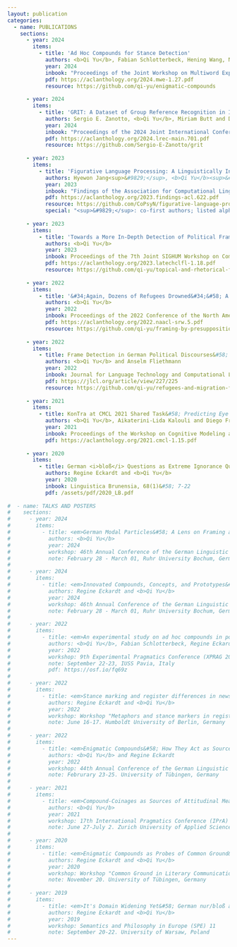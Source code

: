 ```yaml
---
layout: publication
categories:
  - name: PUBLICATIONS
    sections: 
      - year: 2024
        items:
          - title: 'Ad Hoc Compounds for Stance Detection'
            authors: <b>Qi Yu</b>, Fabian Schlotterbeck, Hening Wang, Naomi Reichmann, Britta Stolterfoht, Regine Eckardt and Miriam Butt 
            year: 2024
            inbook: "Proceedings of the Joint Workshop on Multiword Expressions and Universal Dependencies (MWE-UD 2024)"
            pdf: https://aclanthology.org/2024.mwe-1.27.pdf
            resource: https://github.com/qi-yu/enigmatic-compounds
            
      - year: 2024
        items:
          - title: 'GRIT: A Dataset of Group Reference Recognition in Italian'
            authors: Sergio E. Zanotto, <b>Qi Yu</b>, Miriam Butt and Diego Frassinelli
            year: 2024
            inbook: "Proceedings of the 2024 Joint International Conference on Computational Linguistics, Language Resources and Evaluation"
            pdf: https://aclanthology.org/2024.lrec-main.701.pdf
            resource: https://github.com/Sergio-E-Zanotto/grit
            
      - year: 2023 
        items:
          - title: 'Figurative Language Processing: A Linguistically Informed Feature Analysis of the Behavior of Language Models and Humans'
            authors: Hyewon Jang<sup>&#9829;</sup>, <b>Qi Yu</b><sup>&#9829;</sup> and Diego Frassinelli
            year: 2023
            inbook: "Findings of the Association for Computational Linguistics: ACL 2023"
            pdf: https://aclanthology.org/2023.findings-acl.622.pdf
            resource: https://github.com/CoPsyN/figurative-language-processing
            special: "<sup>&#9829;</sup>: co-first authors; listed alphabetically"
            
      - year: 2023 
        items:
          - title: 'Towards a More In-Depth Detection of Political Framing' 
            authors: <b>Qi Yu</b>
            year: 2023
            inbook: Proceedings of the 7th Joint SIGHUM Workshop on Computational Linguistics for Cultural Heritage, Social Sciences, Humanities and Literature (LaTeCH-CLfL2023)
            pdf: https://aclanthology.org/2023.latechclfl-1.18.pdf
            resource: https://github.com/qi-yu/topical-and-rhetorical-framing
            
      - year: 2022 
        items:
          - title: '&#34;Again, Dozens of Refugees Drowned&#34;&#58; A Computational Study of Political Framing Evoked by Presuppositions' 
            authors: <b>Qi Yu</b>
            year: 2022
            inbook: Proceedings of the 2022 Conference of the North American Chapter of the Association for Computational Linguistics&#58; Human Language Technologies&#58; Student Research Workshop
            pdf: https://aclanthology.org/2022.naacl-srw.5.pdf
            resource: https://github.com/qi-yu/framing-by-presuppositions
            
      - year: 2022
        items:
          - title: Frame Detection in German Political Discourses&#58; How Far Can We Go Without Large-Scale Manual Corpus Annotation?
            authors: <b>Qi Yu</b> and Anselm Fliethmann
            year: 2022
            inbook: Journal for Language Technology and Computational Linguistics, 35(2)&#58; 15–31
            pdf: https://jlcl.org/article/view/227/225
            resource: https://github.com/qi-yu/refugees-and-migration-framing-vocabulary
            
      - year: 2021   
        items:
          - title: KonTra at CMCL 2021 Shared Task&#58; Predicting Eye Movements by Combining BERT with Surface, Linguistic and Behavioral Information
            authors: <b>Qi Yu</b>, Aikaterini-Lida Kalouli and Diego Frassinelli
            year: 2021
            inbook: Proceedings of the Workshop on Cognitive Modeling and Computational Linguistics
            pdf: https://aclanthology.org/2021.cmcl-1.15.pdf
      
      - year: 2020
        items:
          - title: German <i>bloß</i> Questions as Extreme Ignorance Questions
            authors: Regine Eckardt and <b>Qi Yu</b>
            year: 2020
            inbook: Linguistica Brunensia, 68(1)&#58; 7-22
            pdf: /assets/pdf/2020_LB.pdf
      
#  - name: TALKS AND POSTERS
#    sections:
#      - year: 2024
#        items:
#          - title: <em>German Modal Particles&#58; A Lens on Framing at the Non-Propositional Level</em>
#            authors: <b>Qi Yu</b>
#            year: 2024
#            workshop: 46th Annual Conference of the German Linguistic Society (DGfS 2024)
#            note: February 28 - March 01, Ruhr University Bochum, Germany
#      
#      - year: 2024
#        items:
#          - title: <em>Innovated Compounds, Concepts, and Prototypes&#58; A Road to Framing</em>
#            authors: Regine Eckardt and <b>Qi Yu</b>
#            year: 2024
#            workshop: 46th Annual Conference of the German Linguistic Society (DGfS 2024)
#            note: February 28 - March 01, Ruhr University Bochum, Germany
#            
#      - year: 2022
#        items:
#          - title: <em>An experimental study on ad hoc compounds in political discourse</em>
#            authors: <b>Qi Yu</b>, Fabian Schlotterbeck, Regine Eckardt, and Britta Stolterfoht
#            year: 2022
#            workshop: 9th Experimental Pragmatics Conference (XPRAG 2022)
#            note: September 22-23, IUSS Pavia, Italy
#            pdf: https://osf.io/fq69z
#            
#      - year: 2022 
#        items:
#          - title: <em>Stance marking and register differences in newspaper articles</em>
#            authors: Regine Eckardt and <b>Qi Yu</b>
#            year: 2022
#            workshop: Workshop "Metaphors and stance markers in register variation (MeStaR)"
#            note: June 16-17. Humboldt University of Berlin, Germany
#          
#      - year: 2022 
#        items:
#          - title: <em>Enigmatic Compounds&#58; How They Act as Source of Attitudinal Meaning</em>
#            authors: <b>Qi Yu</b> and Regine Eckardt
#            year: 2022
#            workshop: 44th Annual Conference of the German Linguistic Society (DGfS 2022)
#            note: Februrary 23-25. University of Tübingen, Germany
#            
#      - year: 2021
#        items:
#          - title: <em>Compound-Coinages as Sources of Attitudinal Meaning</em>
#            authors: <b>Qi Yu</b>
#            year: 2021
#            workshop: 17th International Pragmatics Conference (IPrA)
#            note: June 27-July 2. Zurich University of Applied Sciences, Switzerland
#
#      - year: 2020
#        items:
#          - title: <em>Enigmatic Compounds as Probes of Common Ground&#58; BILD and Other Media</em>
#            authors: Regine Eckardt and <b>Qi Yu</b>
#            year: 2020
#            workshop: Workshop "Common Ground in Literary Communication”
#            note: November 20. University of Tübingen, Germany
#            
#      - year: 2019
#        items:
#          - title: <em>It's Domain Widening Yet&#58; German nur/bloß as a Marker of Extreme Ignorance Questions</em>
#            authors: Regine Eckardt and <b>Qi Yu</b>
#            year: 2019
#            workshop: Semantics and Philosophy in Europe (SPE) 11
#            note: September 20-22. University of Warsaw, Poland
---
```



